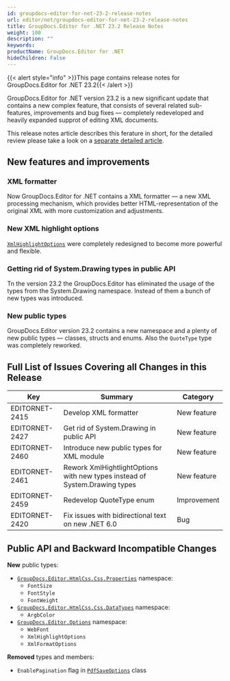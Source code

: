 ```yaml
---
id: groupdocs-editor-for-net-23-2-release-notes
url: editor/net/groupdocs-editor-for-net-23-2-release-notes
title: GroupDocs.Editor for .NET 23.2 Release Notes
weight: 100
description: ""
keywords: 
productName: GroupDocs.Editor for .NET
hideChildren: False
---
```

{{< alert style="info" >}}This page contains release notes for GroupDocs.Editor for .NET 23.2{{< /alert >}}

GroupDocs.Editor for .NET version 23.2 is a new significant update that contains a new complex feature, that consists of several related sub-features, improvements and bug fixes — completely redeveloped and heavily expanded supprot of editing XML documents. 

This release notes article describes this ferature in short, for the detailed review please take a look on a [separate detailed article](https://docs.groupdocs.com/editor/net/how-to-edit-xml/).

## New features and improvements

### XML formatter

Now GroupDocs.Editor for .NET contains a XML formatter — a new XML processing mechanism, which provides better HTML-representation of the original XML with more customization and adjustments.

### New XML highlight options

[`XmlHighlightOptions`](https://reference.groupdocs.com/editor/net/groupdocs.editor.options/xmlhighlightoptions/) were completely redesigned to become more powerful and flexible.

### Getting rid of System.Drawing types in public API

Tn the version 23.2 the GroupDocs.Editor has eliminated the usage of the types from the System.Drawing namespace. Instead of them a bunch of new types was introduced.

### New public types

GroupDocs.Editor version 23.2 contains a new namespace and a plenty of new public types — classes, structs and enums. Also the `QuoteType` type was completely reworked.

## Full List of Issues Covering all Changes in this Release

| Key | Summary | Category |
| --- | --- | --- |
| EDITORNET-2415 | Develop XML formatter | New feature |
| EDITORNET-2427 | Get rid of System.Drawing in public API | New feature |
| EDITORNET-2460 | Introduce new public types for XML module | New feature |
| EDITORNET-2461 | Rework XmlHightlightOptions with new types instead of System.Drawing types | New feature |
| EDITORNET-2459 | Redevelop QuoteType enum | Improvement |
| EDITORNET-2420 | Fix issues with bidirectional text on new .NET 6.0 | Bug |


## Public API and Backward Incompatible Changes

**New** public types:
- [`GroupDocs.Editor.HtmlCss.Css.Properties`](https://reference.groupdocs.com/editor/net/groupdocs.editor.htmlcss.css.properties/) namespace:
	- `FontSize`
	- `FontStyle`
	- `FontWeight`
- [`GroupDocs.Editor.HtmlCss.Css.DataTypes`](https://reference.groupdocs.com/editor/net/groupdocs.editor.htmlcss.css.datatypes/) namespace:
	- `ArgbColor`
- [`GroupDocs.Editor.Options`](https://reference.groupdocs.com/editor/net/groupdocs.editor.options/) namespace:
	- `WebFont`
	- `XmlHighlightOptions`
	- `XmlFormatOptions`

**Removed** types and members:
- `EnablePagination` flag in [`PdfSaveOptions`](https://reference.groupdocs.com/editor/net/groupdocs.editor.options/pdfsaveoptions) class

